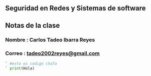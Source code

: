 ## Seguridad en Redes y Sistemas de software 

## Notas de la clase

### Nombre : Carlos Tadeo Ibarra Reyes
### Correo : tadeo2002reyes@gmail.com

```python
` #esto es codigo chafa 
` print(Hola)
```

